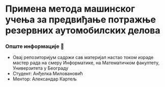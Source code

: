 # Примена метода машинског учења за предвиђање потражње резервних аутомобилских делова

### Опште информације :book:

- Овај репозиторијум садржи сав материјал настао током израде мастер рада на смеру Информатикe, на Математичком факултету, Универзитета у Београду
- Студент: Анђелка Миловановић
- Ментор: Александар Картељ
